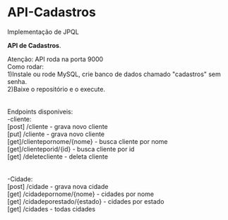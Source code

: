 # API-Cadastros
 Implementação de JPQL
 

<p align="left">
<strong> API de Cadastros</strong>.
<p>
<p align="left">  
Atenção: API roda na porta 9000 </br>
Como rodar:  </br>
1)Instale ou rode MySQL, crie banco de dados chamado "cadastros" sem senha. </br>
2)Baixe o repositório e o execute. </br>
</br></br>
Endpoints disponiveis: </br>
-cliente: </br>
[post] /cliente - grava novo cliente </br>
[put] /cliente - grava novo cliente </br>
[get]/clientepornome/{nome}   - busca cliente por nome </br> 
[get]/clienteporid/{id}  - busca cliente por id  </br>
[get] /deletecliente  - deleta cliente </br>
</br></br>
-Cidade: </br> 
[post] /cidade - grava nova cidade </br>
[get] /cidadepornome/{nome} - cidades por nome  </br>
[get] /cidadeporestado/{estado} - cidades por estado  </br>
[get] /cidades - todas cidades  </br>
</p>
